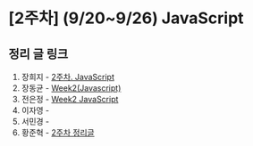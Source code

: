 # [2주차] (9/20~9/26) JavaScript

## 정리 글 링크

1. 장희지 - [2주차. JavaScript](https://blog.naver.com/huiji0315/222100352282)
2. 장동균 - [Week2(Javascript)](https://dongkyun-jang.tistory.com/88)
3. 전은정 - [Week2 JavaScript](https://jjung-lab.tistory.com/6)
4. 이자영 -
5. 서민경 -
6. 황준혁 - [2주차 정리글](https://strawji.tistory.com/5)
